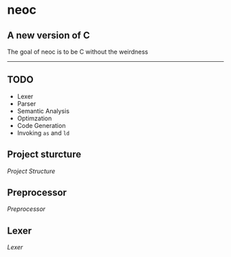 # neoc
## A new version of C

The goal of neoc is to be C without the weirdness

---

## TODO
- Lexer
- Parser
- Semantic Analysis
- Optimzation
- Code Generation
- Invoking `as` and `ld`

## Project sturcture
*Project Structure*

## Preprocessor
*Preprocessor*

## Lexer
*Lexer*

